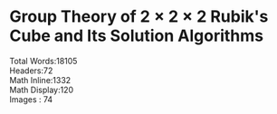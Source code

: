 # Group Theory of 2 $\times$ 2 $\times$ 2 Rubik's Cube and Its Solution Algorithms 


Total Words:18105  <br/>
Headers:72  <br/>
Math Inline:1332  <br/>
Math Display:120  <br/>
Images : 74
